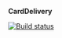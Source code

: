 **CardDelivery**

[![Build status](https://ci.appveyor.com/api/projects/status/8k5l5ex5tnw5lby5?svg=true)](https://ci.appveyor.com/project/Diana17548/carddelivery)

